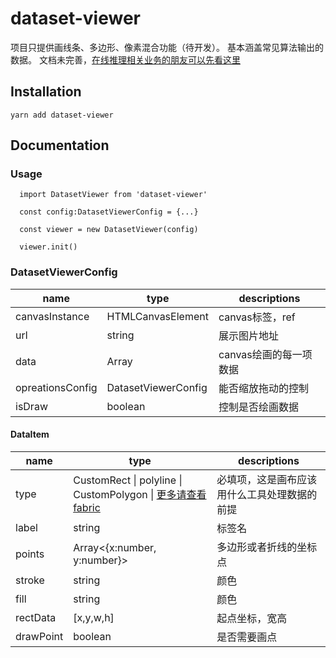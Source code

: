 # dataset-viewer

项目只提供画线条、多边形、像素混合功能（待开发）。
基本涵盖常见算法输出的数据。
文档未完善，[在线推理相关业务的朋友可以先看这里](https://github.com/IAMSBLOL/dataset-viewer/tree/master/src/view/DatasetViewerExample/transfromUtils)

## Installation

`yarn add dataset-viewer`

## Documentation

### Usage

```
  import DatasetViewer from 'dataset-viewer'

  const config:DatasetViewerConfig = {...}

  const viewer = new DatasetViewer(config)

  viewer.init()
```
### DatasetViewerConfig


| name | type | descriptions |
| --- | --- | --- |
| canvasInstance | HTMLCanvasElement | canvas标签，ref |
| url | string | 展示图片地址 |
| data | Array<DataItem> | canvas绘画的每一项数据 |
| opreationsConfig | DatasetViewerConfig | 能否缩放拖动的控制 |
| isDraw | boolean | 控制是否绘画数据 |

#### DataItem

| name | type | descriptions |
| --- | --- | --- |
| type | CustomRect \| polyline \| CustomPolygon \| [更多请查看fabric](http://fabricjs.com/docs/) | 必填项，这是画布应该用什么工具处理数据的前提 |
| label | string | 标签名 |
| points |  Array<{x:number, y:number}> | 多边形或者折线的坐标点 |
| stroke | string | 颜色 |
| fill | string | 颜色 |
| rectData | [x,y,w,h] | 起点坐标，宽高 |
| drawPoint | boolean | 是否需要画点 |



